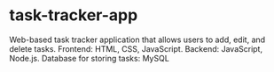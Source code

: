 # task-tracker-app
Web-based task tracker application that allows users to add, edit, and delete tasks. Frontend: HTML, CSS, JavaScript. Backend: JavaScript, Node.js. Database for storing tasks: MySQL
